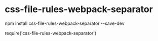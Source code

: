 # css-file-rules-webpack-separator

npm install css-file-rules-webpack-separator --save-dev

require('css-file-rules-webpack-separator')
